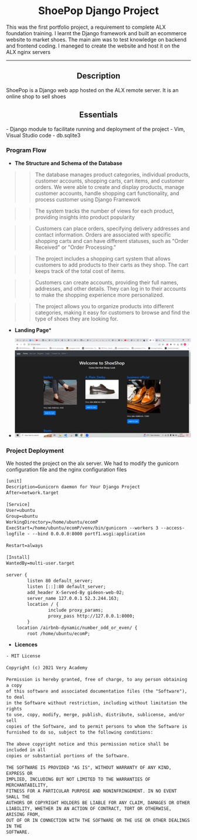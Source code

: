 <center><h1>ShoePop Django Project</h1></center>
This was the first portfolio project, a requirement to complete ALX foundation training. I learnt the Django framework and built an ecommerce website to market shoes. The main aim was to test knowledge on backend and frontend coding. I maneged to create the website and host it on the ALX nginx servers

---

<center><h2>Description</h2></center>
ShoePop is a Django web app hosted on the ALX remote server. It is an online shop to sell shoes

<center><h2>Essentials</h2></center>
- Django module to facilitate running and deployment of the project
- Vim, Visual Studio code
- db.sqlite3

### **Program Flow**

- **The Structure and Schema of the Database**

>> The database manages product categories, individual products, customer accounts, shopping carts, cart items, and customer orders. We were able to create and display products, manage customer accounts, handle shopping cart functionality, and process customer using Django Framework

>> The system tracks the number of views for each product, providing insights into product popularity

>> Customers can place orders, specifying delivery addresses and contact information. Orders are associated with specific shopping carts and can have different statuses, such as "Order Received" or "Order Processing."

>> The project includes a shopping cart system that allows customers to add products to their carts as they shop. The cart keeps track of the total cost of items.

>> Customers can create accounts, providing their full names, addresses, and other details. They can log in to their accounts to make the shopping experience more personalized.

>> The project allows you to organize products into different categories, making it easy for customers to browse and find the type of shoes they are looking for.

- **Landing Page***

- ![image](Screenshot%20(20).png)

### **Project Deployment**
We hosted the project on the alx server. We had to modify the gunicorn configuration file and the nginx configuration files

```
[unit]
Description=Gunicorn daemon for Your Django Project
After=network.target

[Service]
User=ubuntu
Group=ubuntu
WorkingDirectory=/home/ubuntu/ecomP
ExecStart=/home/ubuntu/ecomP/venv/bin/gunicorn --workers 3 --access-logfile - --bind 0.0.0.0:8000 portf1.wsgi:application

Restart=always

[Install]
WantedBy=multi-user.target

server {
        listen 80 default_server;
        listen [::]:80 default_server;
        add_header X-Served-By gideon-web-02;
        server_name 127.0.0.1 52.3.244.163;
        location / {
                include proxy_params;
                proxy_pass http://127.0.0.1:8000;
        }
	location /airbnb-dynamic/number_odd_or_even/ {
		root /home/ubuntu/ecomP;
```

- **Licences**

```
- MIT License

Copyright (c) 2021 Very Academy

Permission is hereby granted, free of charge, to any person obtaining a copy
of this software and associated documentation files (the "Software"), to deal
in the Software without restriction, including without limitation the rights
to use, copy, modify, merge, publish, distribute, sublicense, and/or sell
copies of the Software, and to permit persons to whom the Software is
furnished to do so, subject to the following conditions:

The above copyright notice and this permission notice shall be included in all
copies or substantial portions of the Software.

THE SOFTWARE IS PROVIDED "AS IS", WITHOUT WARRANTY OF ANY KIND, EXPRESS OR
IMPLIED, INCLUDING BUT NOT LIMITED TO THE WARRANTIES OF MERCHANTABILITY,
FITNESS FOR A PARTICULAR PURPOSE AND NONINFRINGEMENT. IN NO EVENT SHALL THE
AUTHORS OR COPYRIGHT HOLDERS BE LIABLE FOR ANY CLAIM, DAMAGES OR OTHER
LIABILITY, WHETHER IN AN ACTION OF CONTRACT, TORT OR OTHERWISE, ARISING FROM,
OUT OF OR IN CONNECTION WITH THE SOFTWARE OR THE USE OR OTHER DEALINGS IN THE
SOFTWARE.
```
